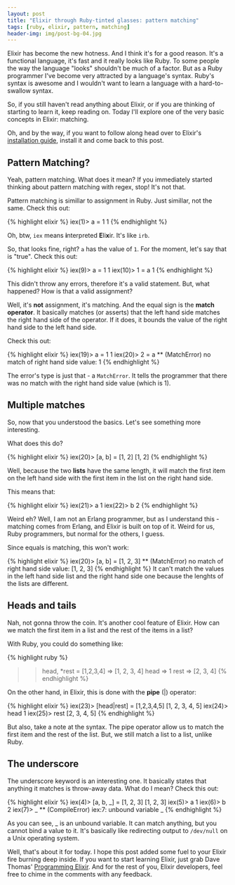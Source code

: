 ```yaml
---
layout: post
title: "Elixir through Ruby-tinted glasses: pattern matching"
tags: [ruby, elixir, pattern, matching]
header-img: img/post-bg-04.jpg
---
```


Elixir has become the new hotness. And I think it's for a good reason. It's a 
functional language, it's fast and it really looks like Ruby. To some people 
the way the language "looks" shouldn't be much of a factor. But as a Ruby programmer 
I've become very attracted by a language's syntax. Ruby's syntax is awesome and I 
wouldn't want to learn a language with a hard-to-swallow syntax. 

So, if you still haven't read anything about Elixir, or if you are thinking of starting 
to learn it, keep reading on. Today I'll explore one of the very basic concepts in Elixir: matching.

Oh, and by the way, if you want to follow along head over to Elixir's 
[installation guide](http://elixir-lang.org/install.html), install it and come back to this post.

## Pattern Matching?

Yeah, pattern matching. What does it mean? If you immediately started thinking about pattern matching
with regex, stop! It's not that. 

Pattern matching is simillar to assignment in Ruby. Just simillar, not the same. Check this out:

{% highlight elixir %}
iex(1)> a = 1
1
{% endhighlight %}

Oh, btw, `iex` means **i**nterpreted **E**li**x**ir. It's like `irb`. 

So, that looks fine, right? `a` has the value of `1`. For the moment, let's say
that is "true". Check this out:

{% highlight elixir %}
iex(9)> a = 1
1
iex(10)> 1 = a
1
{% endhighlight %}

This didn't throw any errors, therefore it's a valid statement. But, what happened?
How is that a valid assignment? 

Well, it's **not** assignment, it's matching. And the equal sign is the **match operator**. It
basically matches (or asserts) that the left hand side matches the right hand side of the
operator. If it does, it bounds the value of the right hand side to the left hand side.

Check this out:

{% highlight elixir %}
iex(19)> a = 1
1
iex(20)> 2 = a
** (MatchError) no match of right hand side value: 1
{% endhighlight %}

The error's type is just that - a `MatchError`. It tells the programmer that there
was no match with the right hand side value (which is 1).

## Multiple matches

So, now that you understood the basics. Let's see something more interesting.

What does this do?

{% highlight elixir %}
iex(20)> [a, b] = [1, 2]
[1, 2]
{% endhighlight %}

Well, because the two **lists** have the same length, it will match the first item
on the left hand side with the first item in the list on the right hand side. 

This means that:

{% highlight elixir %}
iex(21)> a
1
iex(22)> b
2
{% endhighlight %}

Weird eh? Well, I am not an Erlang programmer, but as I understand this - matching comes 
from Erlang, and Elixir is built on top of it. Weird for us, Ruby programmers, but normal
for the others, I guess.

Since equals is matching, this won't work:

{% highlight elixir %}
iex(20)> [a, b] = [1, 2, 3]
** (MatchError) no match of right hand side value: [1, 2, 3]
{% endhighlight %}
It can't match the values in the left hand side list and the right hand side one because
the lenghts of the lists are different.

## Heads and tails

Nah, not gonna throw the coin. It's another cool feature of Elixir. How can we match
the first item in a list and the rest of the items in a list?

With Ruby, you could do something like:

{% highlight ruby %}
>> head, *rest = [1,2,3,4]
=> [1, 2, 3, 4]
>> head
=> 1
>> rest
=> [2, 3, 4]
{% endhighlight %}

On the other hand, in Elixir, this is done with the **pipe** (|) operator:

{% highlight elixir %}
iex(23)> [head|rest] = [1,2,3,4,5]
[1, 2, 3, 4, 5]
iex(24)> head
1
iex(25)> rest
[2, 3, 4, 5]
{% endhighlight %}

But also, take a note at the syntax. The pipe operator allow us to match the first
item and the rest of the list. But, we still match a list to a list, unlike Ruby.

## The underscore

The underscore keyword is an interesting one. It basically states that anything 
it matches is throw-away data. What do I mean? Check this out:

{% highlight elixir %}
iex(4)> [a, b, _] = [1, 2, 3]
[1, 2, 3]
iex(5)> a
1
iex(6)> b
2
iex(7)> _
** (CompileError) iex:7: unbound variable _
{% endhighlight %}

As you can see, _ is an unbound variable. It can match anything, but you cannot bind
a value to it. It's basically like redirecting output to `/dev/null` on a Unix
operating system. 


Well, that's about it for today. I hope this post added some fuel to your Elixir fire
burning deep inside. If you want to start learning Elixir, just grab Dave Thomas' 
[Programming Elixir](https://pragprog.com/book/elixir/programming-elixir).
And for the rest of you, Elixir developers, feel free to chime in the comments with any feedback.
